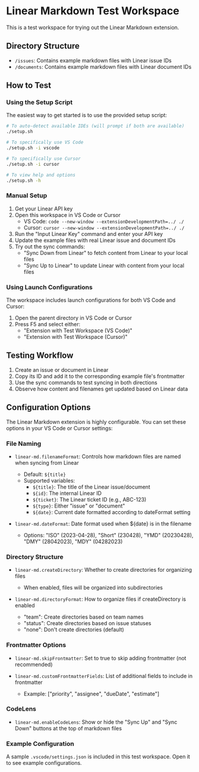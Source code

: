 # Linear Markdown Test Workspace

This is a test workspace for trying out the Linear Markdown extension.

## Directory Structure

- `/issues`: Contains example markdown files with Linear issue IDs
- `/documents`: Contains example markdown files with Linear document IDs

## How to Test

### Using the Setup Script

The easiest way to get started is to use the provided setup script:

```bash
# To auto-detect available IDEs (will prompt if both are available)
./setup.sh

# To specifically use VS Code
./setup.sh -i vscode

# To specifically use Cursor
./setup.sh -i cursor

# To view help and options
./setup.sh -h
```

### Manual Setup

1. Get your Linear API key
2. Open this workspace in VS Code or Cursor
   - VS Code: `code --new-window --extensionDevelopmentPath=../ ./`
   - Cursor: `cursor --new-window --extensionDevelopmentPath=../ ./`
3. Run the "Input Linear Key" command and enter your API key
4. Update the example files with real Linear issue and document IDs
5. Try out the sync commands:
   - "Sync Down from Linear" to fetch content from Linear to your local files
   - "Sync Up to Linear" to update Linear with content from your local files

### Using Launch Configurations

The workspace includes launch configurations for both VS Code and Cursor:

1. Open the parent directory in VS Code or Cursor
2. Press F5 and select either:
   - "Extension with Test Workspace (VS Code)"
   - "Extension with Test Workspace (Cursor)"

## Testing Workflow

1. Create an issue or document in Linear
2. Copy its ID and add it to the corresponding example file's frontmatter
3. Use the sync commands to test syncing in both directions
4. Observe how content and filenames get updated based on Linear data

## Configuration Options

The Linear Markdown extension is highly configurable. You can set these options in your VS Code or Cursor settings:

### File Naming

- `linear-md.filenameFormat`: Controls how markdown files are named when syncing from Linear

  - Default: `${title}`
  - Supported variables:
    - `${title}`: The title of the Linear issue/document
    - `${id}`: The internal Linear ID
    - `${ticket}`: The Linear ticket ID (e.g., ABC-123)
    - `${type}`: Either "issue" or "document"
    - `${date}`: Current date formatted according to dateFormat setting

- `linear-md.dateFormat`: Date format used when ${date} is in the filename
  - Options: "ISO" (2023-04-28), "Short" (230428), "YMD" (20230428), "DMY" (28042023), "MDY" (04282023)

### Directory Structure

- `linear-md.createDirectory`: Whether to create directories for organizing files

  - When enabled, files will be organized into subdirectories

- `linear-md.directoryFormat`: How to organize files if createDirectory is enabled
  - "team": Create directories based on team names
  - "status": Create directories based on issue statuses
  - "none": Don't create directories (default)

### Frontmatter Options

- `linear-md.skipFrontmatter`: Set to true to skip adding frontmatter (not recommended)

- `linear-md.customFrontmatterFields`: List of additional fields to include in frontmatter
  - Example: ["priority", "assignee", "dueDate", "estimate"]

### CodeLens

- `linear-md.enableCodeLens`: Show or hide the "Sync Up" and "Sync Down" buttons at the top of markdown files

### Example Configuration

A sample `.vscode/settings.json` is included in this test workspace. Open it to see example configurations.
